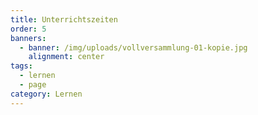 ```yaml
---
title: Unterrichtszeiten
order: 5
banners:
  - banner: /img/uploads/vollversammlung-01-kopie.jpg
    alignment: center
tags:
  - lernen
  - page
category: Lernen
---
```



<div class="table-wrapper"><div id="csvFile" data-table="/img/uploads/stundenraster.csv"></div><table id="csvRoot"></table><script src="/scripts/papaparse.min.js"></script><script type="module" src="/scripts/table.js">< /script></div>

**Kein Nachmittagsunterricht** in den Klassen 5 – 8, einmal in Klasse 9, 1,5x in Klasse 10. Individuelle Stundenpläne in der Oberstufe bei i.d.R. 34 Wochenstunden. 

**Verlässlicher Unterricht** ohne Entfall in der Erprobungsstufe. 

**Flexibler Ganztag** (Schiller nach Eins) bis 15.30